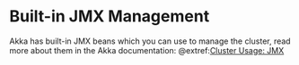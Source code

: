 # Built-in JMX Management

Akka has built-in JMX beans which you can use to manage the cluster, read more about them in the Akka
documentation: @extref:[Cluster Usage: JMX](akka:additional/operations.html#jmx)
